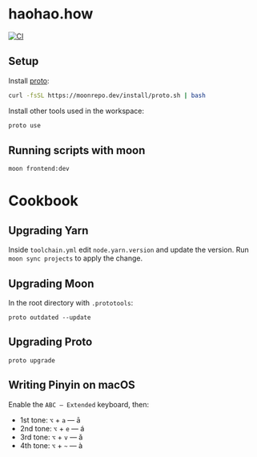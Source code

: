 # haohao.how

[![CI](https://github.com/bradleyayers/haohaohow/actions/workflows/ci.yml/badge.svg)](https://github.com/bradleyayers/haohaohow/actions/workflows/ci.yml)

## Setup

Install [proto](https://moonrepo.dev/proto):

```sh
curl -fsSL https://moonrepo.dev/install/proto.sh | bash
```

Install other tools used in the workspace:

```sh
proto use
```

## Running scripts with moon

```sh
moon frontend:dev
```

# Cookbook

## Upgrading Yarn

Inside `toolchain.yml` edit `node.yarn.version` and update the version. Run
`moon sync projects` to apply the change.

## Upgrading Moon

In the root directory with `.prototools`:

```
proto outdated --update
```

## Upgrading Proto

```
proto upgrade
```

## Writing Pinyin on macOS

Enable the `ABC – Extended` keyboard, then:

- 1st tone: `⌥` + `a` — ā
- 2nd tone: `⌥` + `e` — á
- 3rd tone: `⌥` + `v` — ǎ
- 4th tone: `⌥` + `~` — à
